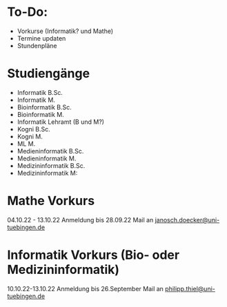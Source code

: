 # To-Do:

- Vorkurse (Informatik? und Mathe)
- Termine updaten
- Stundenpläne 

# Studiengänge

- Informatik B.Sc.
- Informatik M.
- Bioinformatik B.Sc.
- Bioinformatik M.
- Informatik Lehramt (B und M?)
- Kogni B.Sc.
- Kogni M.
- ML M.
- Medieninformatik B.Sc.
- Medieninformatik M.
- Medizininformatik B.Sc.
- Medizininformatik M:

# Mathe Vorkurs

04.10.22 - 13.10.22
Anmeldung bis 28.09.22
Mail an janosch.doecker@uni-tuebingen.de

# Informatik Vorkurs (Bio- oder Medizininformatik)
10.10.22-13.10.22
Anmeldung bis 26.September
Mail an philipp.thiel@uni-tuebingen.de